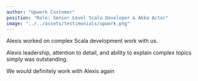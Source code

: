 ```yaml
---
author: "Upwork Customer"
position: "Role: Senior Level Scala Developer & Akka Actor"
image: "../../assets/testimonials/upwork.png"
---
```


Alexis worked on complex Scala development work with us.

Alexis leadership, attention to detail, and ability to explain complex topics simply was outstanding.

We would definitely work with Alexis again
